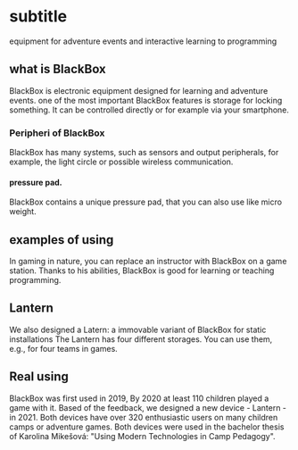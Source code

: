 <h1>subtitle</h1>
    equipment for adventure events and interactive learning to programming

<h2>    what is BlackBox</h2>
    BlackBox is electronic equipment designed for learning and adventure events.
    one of the most important BlackBox features is storage for locking something.
    It can be controlled directly or for example via your smartphone.

<h3>        Peripheri of BlackBox</h3>
    BlackBox has many systems, such as sensors and output peripherals, for example, the light circle or possible wireless communication. 

<h4>pressure pad.</h4>
    BlackBox contains a unique pressure pad, that you can also use like micro weight.

<h2>examples of using</h2>
    In gaming in nature, you can replace an instructor with BlackBox on a game station.
    Thanks to his abilities, BlackBox is good for learning or teaching programming.

<h2>Lantern</h2>
    We also designed a Latern: a immovable variant of BlackBox for static installations
    The Lantern has four different storages. You can use them, e.g., for four teams in games.

<h2>Real using</h2>
    BlackBox was first used in 2019, By 2020 at least 110 children played a game with it.
    Based of the feedback, we designed a new device - Lantern - in 2021. 
    Both devices have over 320 enthusiastic users on many children camps or adventure games.
    Both devices were used in the bachelor thesis of Karolina Mikešová: "Using Modern Technologies in Camp Pedagogy".
